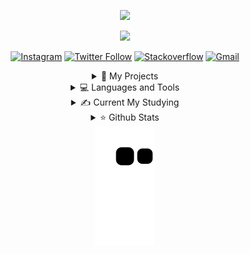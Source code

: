 <p align="center">
  <img src="https://capsule-render.vercel.app/api?type=waving&color=0:9796f0,100:fbc7d4&height=300&section=header&text=CharlesbrownK's%20GitHub&fontSize=55&fontAlignY=38&animation=fadeIn&desc=Be%20an%20Innovator!&descAlignY=51&descAlign=57&fontColor=FFFFFF">
</p>
<div align="center">
<!-- ### Hey, I'm Charlesbrown K <img src="https://media.giphy.com/media/hvRJCLFzcasrR4ia7z/giphy.gif" width="30px"> ! -->

<a href="https://charlesbrownk.netlify.app/">
  <img width="180" src="https://api.netlify.com/api/v1/badges/799d5c41-283b-47d4-a3db-2bd3c8359097/deploy-status" />
</a>

[![Instagram](http://img.shields.io/badge/-Instagram-lightyellow?style=for-the-badge&logo=Instagram)](https://www.instagram.com/junghoon_kim04/)
[![Twitter Follow](https://img.shields.io/badge/Twitter-1DA1F2?style=for-the-badge&logo=twitter&logoColor=white)](https://twitter.com/intent/follow?screen_name=Junghoo47593127)
[![Stackoverflow](https://img.shields.io/badge/Stack_Overflow-FE7A16?style=for-the-badge&logo=stack-overflow&logoColor=white)](https://stackoverflow.com/users/18185983/charlesbrownk)
[![Gmail](https://img.shields.io/badge/Gmail-D14836?style=for-the-badge&logo=gmail&logoColor=white)](mailto:charlesbrownk0418@gmail.com)

<details>
  
  <summary> 📌 My Projects </summary> <br>

  <a href="https://github.com/CharlesbrownK/BugoBot">
    <img src="https://github-readme-stats.vercel.app/api/pin/?username=charlesbrownk&repo=BugoBot&theme=moltack&show_owner=True">
  </a>
  <a href="https://github.com/CharlesbrownK/py_GTA5">
        <img src="https://github-readme-stats.vercel.app/api/pin/?username=charlesbrownk&repo=py_GTA5&theme=moltack&show_owner=True">
  </a>

</details>
<details>
  
  <summary> 💻 Languages and Tools </summary> <br>

  [![pycharm](https://img.shields.io/badge/PyCharm-000000.svg?&style=for-the-badge&logo=PyCharm&logoColor=white)](https://www.jetbrains.com/ko-kr/pycharm/)
  [![Jupyter](https://img.shields.io/badge/Jupyter-F37626.svg?&style=for-the-badge&logo=Jupyter&logoColor=white)](https://jupyter.org/)
  [![vsc](https://img.shields.io/badge/Visual_Studio_Code-0078D4?style=for-the-badge&logo=visual%20studio%20code&logoColor=white)](https://code.visualstudio.com/)
  [![sublime4](https://img.shields.io/badge/sublime_text-%23575757.svg?&style=for-the-badge&logo=sublime-text&logoColor=important)](https://www.sublimetext.com/)
  
  [![windows](https://img.shields.io/badge/Windows-0078D6?style=for-the-badge&logo=windows&logoColor=white)](https://www.microsoft.com/ko-kr/windows?r=1)
  [![linux mint](https://img.shields.io/badge/Linux_Mint-87CF3E?style=for-the-badge&logo=linux-mint&logoColor=white)](https://linuxmint.com/)
  [![github](https://img.shields.io/badge/github%20-%23121011.svg?&style=for-the-badge&logo=github&logoColor=white)](https://github.com/CharlesbrownK)
  [![git](https://img.shields.io/badge/git%20-%23F05033.svg?&style=for-the-badge&logo=git&logoColor=white)](https://git-scm.com/)
  
  <a href="https://www.tensorflow.org">
    <img src="https://raw.githubusercontent.com/rahul-jha98/github_readme_icons/main/language_and_tools/square/tensorflow/tensorflow.svg" alt="tensorflow" title="tensorflow" height="42px">
  </a>
  <a href="https://www.java.com">
    <img src="https://raw.githubusercontent.com/rahul-jha98/github_readme_icons/main/language_and_tools/square/java/java.svg" alt="JAVA" title="JAVA" height="42px">
  </a>
  <a href="https://www.python.org">
    <img src="https://raw.githubusercontent.com/rahul-jha98/github_readme_icons/main/language_and_tools/square/python/python.svg" alt="Python" title="Python" height="42px">
  </a>
  <a>
    <img src="https://raw.githubusercontent.com/rahul-jha98/github_readme_icons/main/language_and_tools/square/html/html.svg" alt="HTML5" title="HTML5" height="42px">
  </a>
  <a href="">
    <img src="" alt="" title="" height="">
  </a>
  <a href="">
    <img src="" alt="" title="" height="">
  </a>
  
<!-- 
  ![Python](https://img.shields.io/badge/Python-FFD43B?style=for-the-badge&logo=python&logoColor=blue)
  ![Java](https://img.shields.io/badge/Java-ED8B00?style=for-the-badge&logo=java&logoColor=white)
  ![Tensorflow](https://img.shields.io/badge/TensorFlow-FF6F00?style=for-the-badge&logo=TensorFlow&logoColor=white)
  ![Keras](https://img.shields.io/badge/Keras-D00000?style=for-the-badge&logo=Keras&logoColor=white)

  [![flask](https://img.shields.io/badge/Flask-000000?style=for-the-badge&logo=flask&logoColor=white)](https://flask.palletsprojects.com/en/2.0.x/)
  [![django](https://img.shields.io/badge/Django-092E20?style=for-the-badge&logo=django&logoColor=green)](https://www.djangoproject.com/)
  [![docker](https://img.shields.io/badge/Docker-2CA5E0?style=for-the-badge&logo=docker&logoColor=white)](https://www.docker.com/)
  
  [![mysql](https://img.shields.io/badge/MySQL-005C84?style=for-the-badge&logo=mysql&logoColor=white)](https://www.mysql.com/)
  [![sqlite3](https://img.shields.io/badge/SQLite-07405E?style=for-the-badge&logo=sqlite&logoColor=white)](https://docs.python.org/ko/3/library/sqlite3.html)

  <a href="https://git-scm.com/">
    <img src="https://raw.githubusercontent.com/rahul-jha98/github_readme_icons/main/language_and_tools/square/git-scm/git-scm.svg" height="42px">
  </a>
 -->

</details>
<details>
  
  <summary> ✍️ Current My Studying </summary> <br>
  
  <a href="https://www.typescriptlang.org/">
    <img src="https://raw.githubusercontent.com/rahul-jha98/github_readme_icons/main/language_and_tools/square/typescript/typescript.svg" alt="Typescirpt" title="Typescirpt" height="42px">
  </a>
  <a href="https://nodejs.org">
    <img src="https://raw.githubusercontent.com/rahul-jha98/github_readme_icons/main/language_and_tools/square/node/node.svg" alt="Node.js" title="Node.js" height ="42px">
  </a>
  <a href="https://www.docker.com/">
    <img src="https://raw.githubusercontent.com/rahul-jha98/github_readme_icons/main/language_and_tools/square/docker/docker.svg" alt="Docker" title="Docker" height="42px">
  </a>
  <a href="https://go.dev/">
    <img src="https://raw.githubusercontent.com/rahul-jha98/github_readme_icons/main/language_and_tools/square/go/go.svg" alt="GO" title="GO" height="42px">
  </a>  
  <br>
  
</details>
<details>

  <summary> ⭐ Github Stats </summary> <br>
   
  <p align='center'>
    <img src="https://github-readme-stats.vercel.app/api?username=charlesbrownk&show_icons=true&theme=gruvbox_light&hide=contribs" alt="Github Stats"> <br>
    <img src="https://github-readme-stats.vercel.app/api/top-langs/?username=charlesbrownk&langs_count=8&hide=javascript,scss,css,ruby,shell,typescript&theme=gruvbox_light&layout=compact" alt="Top Langs"> <br>
    
<!--     <img src="https://github-readme-stats.vercel.app/api/wakatime?username=charlesbrownk" alt="WAKATIME">
    <img src="https://github-readme-stats.vercel.app/api/top-langs/?username=charlesbrownk&langs_count=8&hide=css,html" alt="Top Langs"> <br> -->
  </p>
  
    
</details>

<img src="https://github.com/CharlesbrownK/CharlesbrownK/blob/output/github-contribution-grid-snake.svg">

</div>
